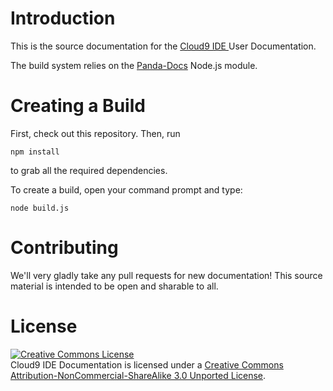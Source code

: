 # Introduction

This is the source documentation for the [Cloud9 IDE ](https://www.c9.io) User Documentation. 

The build system relies on the [Panda-Docs](https://github.com/gjtorikian/panda-docs) Node.js module.

# Creating a Build

First, check out this repository. Then, run

    npm install
    
to grab all the required dependencies.


To create a build, open your command prompt and type:

    node build.js

# Contributing

We'll very gladly take any pull requests for new documentation! This source material is intended to be open and sharable to all. 

# License

<a rel="license" href="http://creativecommons.org/licenses/by-nc-sa/3.0/"><img alt="Creative Commons License" style="border-width:0" src="http://i.creativecommons.org/l/by-nc-sa/3.0/88x31.png" /></a><br /><span xmlns:dct="http://purl.org/dc/terms/" href="http://purl.org/dc/dcmitype/Text" property="dct:title" rel="dct:type">Cloud9 IDE Documentation</span> is licensed under a <a rel="license" href="http://creativecommons.org/licenses/by-nc-sa/3.0/">Creative Commons Attribution-NonCommercial-ShareAlike 3.0 Unported License</a>.